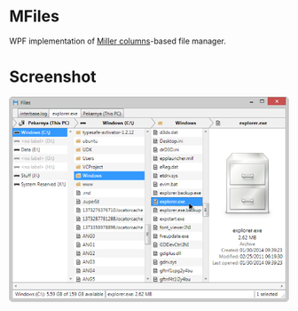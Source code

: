 # MFiles
WPF implementation of [Miller columns](https://en.wikipedia.org/wiki/Miller_columns)-based file manager.

# Screenshot
![screenshot](https://github.com/0x414c/mfiles/raw/master/misc/screenshot.png)
